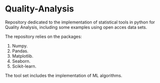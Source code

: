 # Quality-Analysis

Repository dedicated to the implementation of statistical tools in python for Quality Analysis, including some examples using open acces data sets.

The repository relies on the packages: 

 1) Numpy.
 2) Pandas.
 3) Matplotlib.
 4) Seaborn.
 5) Scikit-learn.

The tool set includes the implementation of ML algorithms. 
